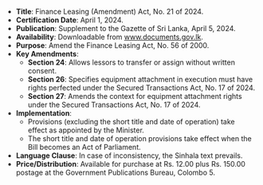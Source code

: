 - **Title**: Finance Leasing (Amendment) Act, No. 21 of 2024.
- **Certification Date**: April 1, 2024.
- **Publication**: Supplement to the Gazette of Sri Lanka, April 5, 2024.
- **Availability**: Downloadable from www.documents.gov.lk.
- **Purpose**: Amend the Finance Leasing Act, No. 56 of 2000.
- **Key Amendments**:
  - **Section 24**: Allows lessors to transfer or assign without written consent.
  - **Section 26**: Specifies equipment attachment in execution must have rights perfected under the Secured Transactions Act, No. 17 of 2024.
  - **Section 27**: Amends the context for equipment attachment rights under the Secured Transactions Act, No. 17 of 2024.
- **Implementation**:
  - Provisions (excluding the short title and date of operation) take effect as appointed by the Minister.
  - The short title and date of operation provisions take effect when the Bill becomes an Act of Parliament.
- **Language Clause**: In case of inconsistency, the Sinhala text prevails.
- **Price/Distribution**: Available for purchase at Rs. 12.00 plus Rs. 150.00 postage at the Government Publications Bureau, Colombo 5.
